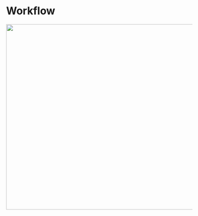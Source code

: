 # Workflow
<p>
   <img width="1000" height="500" src="https://github.com/Znullptr/Sales-Forecast-MlOps/workflow.png">
    </p>  
